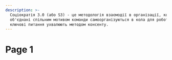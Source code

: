 ```yaml
---
description: >-
  Соціократія 3.0 (або S3) - це методологія взаємодії в організації, коли
  об'єднані спільним мотивом команди самоорганізуються в кола для роботи, а
  ключові питання ухвалюють методом консенту.
---
```


# Page 1

